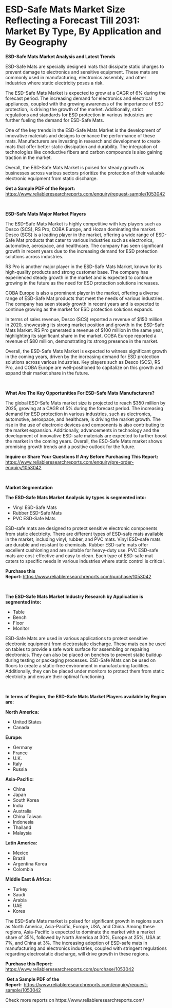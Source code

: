 <p><h1>ESD-Safe Mats Market Size Reflecting a Forecast Till 2031: Market By Type, By Application and By Geography</h1></p><p><strong>ESD-Safe Mats Market Analysis and Latest Trends</strong></p>
<p><p>ESD-Safe Mats are specially designed mats that dissipate static charges to prevent damage to electronics and sensitive equipment. These mats are commonly used in manufacturing, electronics assembly, and other industries where static electricity poses a risk.</p><p>The ESD-Safe Mats Market is expected to grow at a CAGR of 6% during the forecast period. The increasing demand for electronics and electrical appliances, coupled with the growing awareness of the importance of ESD protection, is driving the growth of the market. Additionally, strict regulations and standards for ESD protection in various industries are further fueling the demand for ESD-Safe Mats.</p><p>One of the key trends in the ESD-Safe Mats Market is the development of innovative materials and designs to enhance the performance of these mats. Manufacturers are investing in research and development to create mats that offer better static dissipation and durability. The integration of technologies like conductive fibers and carbon compounds is also gaining traction in the market.</p><p>Overall, the ESD-Safe Mats Market is poised for steady growth as businesses across various sectors prioritize the protection of their valuable electronic equipment from static discharge.</p></p>
<p><strong>Get a Sample PDF of the Report:&nbsp;</strong> <a href="https://www.reliableresearchreports.com/enquiry/request-sample/1053042">https://www.reliableresearchreports.com/enquiry/request-sample/1053042</a></p>
<p>&nbsp;</p>
<p><strong>ESD-Safe Mats Major Market Players</strong></p>
<p><p>The ESD-Safe Mats Market is highly competitive with key players such as Desco (SCS), RS Pro, COBA Europe, and Hozan dominating the market. Desco (SCS) is a leading player in the market, offering a wide range of ESD-Safe Mat products that cater to various industries such as electronics, automotive, aerospace, and healthcare. The company has seen significant growth in recent years due to the increasing demand for ESD protection solutions across industries.</p><p>RS Pro is another major player in the ESD-Safe Mats Market, known for its high-quality products and strong customer base. The company has experienced steady growth in the market and is expected to continue growing in the future as the need for ESD protection solutions increases.</p><p>COBA Europe is also a prominent player in the market, offering a diverse range of ESD-Safe Mat products that meet the needs of various industries. The company has seen steady growth in recent years and is expected to continue growing as the market for ESD protection solutions expands.</p><p>In terms of sales revenue, Desco (SCS) reported a revenue of $150 million in 2020, showcasing its strong market position and growth in the ESD-Safe Mats Market. RS Pro generated a revenue of $100 million in the same year, highlighting its significant share in the market. COBA Europe reported a revenue of $80 million, demonstrating its strong presence in the market.</p><p>Overall, the ESD-Safe Mats Market is expected to witness significant growth in the coming years, driven by the increasing demand for ESD protection solutions across various industries. Key players such as Desco (SCS), RS Pro, and COBA Europe are well-positioned to capitalize on this growth and expand their market share in the future.</p></p>
<p>&nbsp;</p>
<p><strong>What Are The Key Opportunities For ESD-Safe Mats Manufacturers?</strong></p>
<p><p>The global ESD-Safe Mats market size is projected to reach $350 million by 2025, growing at a CAGR of 5% during the forecast period. The increasing demand for ESD protection in various industries, such as electronics, automotive, aerospace, and healthcare, is driving the market growth. The rise in the use of electronic devices and components is also contributing to the market expansion. Additionally, advancements in technology and the development of innovative ESD-safe materials are expected to further boost the market in the coming years. Overall, the ESD-Safe Mats market shows promising growth trends and a positive outlook for the future.</p></p>
<p><strong>Inquire or Share Your Questions If Any Before Purchasing This Report:</strong> <a href="https://www.reliableresearchreports.com/enquiry/pre-order-enquiry/1053042">https://www.reliableresearchreports.com/enquiry/pre-order-enquiry/1053042</a></p>
<p>&nbsp;</p>
<p><strong>Market Segmentation</strong></p>
<p><strong>The ESD-Safe Mats Market Analysis by types is segmented into:</strong></p>
<p><ul><li>Vinyl ESD-Safe Mats</li><li>Rubber ESD-Safe Mats</li><li>PVC ESD-Safe Mats</li></ul></p>
<p><p>ESD-safe mats are designed to protect sensitive electronic components from static electricity. There are different types of ESD-safe mats available in the market, including vinyl, rubber, and PVC mats. Vinyl ESD-safe mats are durable and resistant to chemicals. Rubber ESD-safe mats offer excellent cushioning and are suitable for heavy-duty use. PVC ESD-safe mats are cost-effective and easy to clean. Each type of ESD-safe mat caters to specific needs in various industries where static control is critical.</p></p>
<p><strong>Purchase this Report:&nbsp;</strong><a href="https://www.reliableresearchreports.com/purchase/1053042">https://www.reliableresearchreports.com/purchase/1053042</a></p>
<p>&nbsp;</p>
<p><strong>The ESD-Safe Mats Market Industry Research by Application is segmented into:</strong></p>
<p><ul><li>Table</li><li>Bench</li><li>Floor</li><li>Monitor</li></ul></p>
<p><p>ESD-Safe Mats are used in various applications to protect sensitive electronic equipment from electrostatic discharge. These mats can be used on tables to provide a safe work surface for assembling or repairing electronics. They can also be placed on benches to prevent static buildup during testing or packaging processes. ESD-Safe Mats can be used on floors to create a static-free environment in manufacturing facilities. Additionally, they can be placed under monitors to protect them from static electricity and ensure their optimal functioning.</p></p>
<p>&nbsp;</p>
<p><strong>In terms of Region, the ESD-Safe Mats Market Players available by Region are:</strong></p>
<p>
    <p> <strong> North America: </strong>
        <ul>
            <li>United States</li>
            <li>Canada</li>
        </ul>
        </p> 
    <p> <strong> Europe: </strong>
        <ul>
            <li>Germany</li>
            <li>France</li>
            <li>U.K.</li>
            <li>Italy</li>
            <li>Russia</li>
        </ul>
        </p> 
    <p> <strong> Asia-Pacific: </strong>
        <ul>
            <li>China</li>
            <li>Japan</li>
            <li>South Korea</li>
            <li>India</li>
            <li>Australia</li>
            <li>China Taiwan</li>
            <li>Indonesia</li>
            <li>Thailand</li>
            <li>Malaysia</li>
        </ul>
        </p> 
    <p> <strong> Latin America: </strong>
        <ul>
            <li>Mexico</li>
            <li>Brazil</li>
            <li>Argentina Korea</li>
            <li>Colombia</li>
        </ul>
        </p> 
    <p> <strong> Middle East & Africa: </strong>
        <ul>
            <li>Turkey</li>
            <li>Saudi</li>
            <li>Arabia</li>
            <li>UAE</li>
            <li>Korea</li>
        </ul>
    </p>
    </p>
<p><p>The ESD-Safe Mats market is poised for significant growth in regions such as North America, Asia-Pacific, Europe, USA, and China. Among these regions, Asia-Pacific is expected to dominate the market with a market share of 35%, followed by North America at 30%, Europe at 25%, USA at 7%, and China at 3%. The increasing adoption of ESD-safe mats in manufacturing and electronics industries, coupled with stringent regulations regarding electrostatic discharge, will drive growth in these regions.</p></p>
<p><strong>Purchase this Report: </strong><a href="https://www.reliableresearchreports.com/purchase/1053042">https://www.reliableresearchreports.com/purchase/1053042</a></p>
<p>&nbsp;<strong>Get a Sample PDF of the Report:&nbsp;&nbsp;</strong><a href="https://www.reliableresearchreports.com/enquiry/request-sample/1053042">https://www.reliableresearchreports.com/enquiry/request-sample/1053042</a></p>
<p><strong></strong></p>
<p>Check more reports on https://www.reliableresearchreports.com/</p>